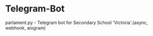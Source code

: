 # Telegram-Bot

parlament.py - Telegram bot for Secondary School 'Victoria'.(async, webhook, aiogram)
